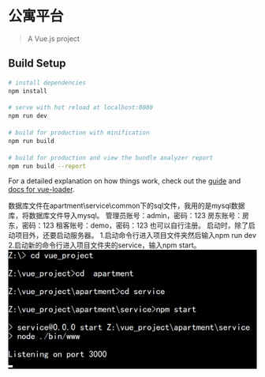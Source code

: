 # 公寓平台

> A Vue.js project

## Build Setup

``` bash
# install dependencies
npm install

# serve with hot reload at localhost:8080
npm run dev

# build for production with minification
npm run build

# build for production and view the bundle analyzer report
npm run build --report
```

For a detailed explanation on how things work, check out the [guide](http://vuejs-templates.github.io/webpack/) and [docs for vue-loader](http://vuejs.github.io/vue-loader).

数据库文件在apartment\service\common下的sql文件，我用的是mysql数据库，将数据库文件导入mysql。
管理员账号：admin，密码：123
房东账号：房东，密码：123
租客账号：demo，密码：123
也可以自行注册。
启动时，除了启动项目外，还要启动服务器。
1.启动命令行进入项目文件夹然后输入npm run dev
2.启动新的命令行进入项目文件夹的service，输入npm start。
![启动service](https://github.com/leeyanzzzzzu/apartment/blob/master/src/assets/img1/1.jpg)
